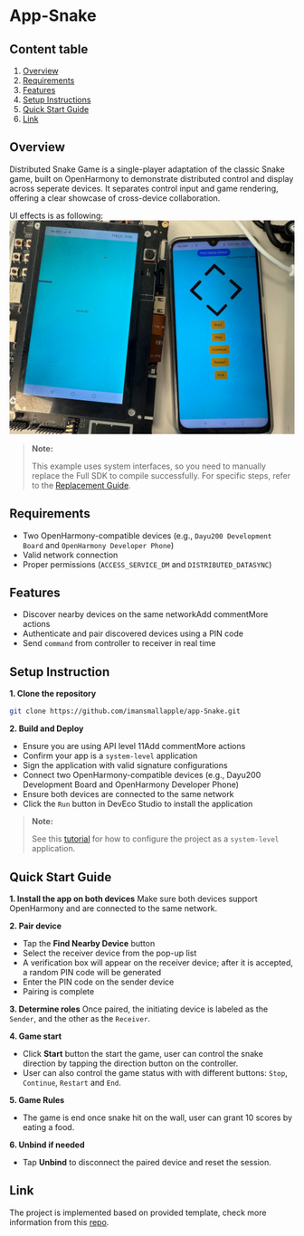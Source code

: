 # App-Snake

## Content table
1. [Overview](#overview)
2. [Requirements](#requirements)
3. [Features](#features)
4. [Setup Instructions](#setup-instructions)
5. [Quick Start Guide](#quick-start-guide)
6. [Link](#link)

## Overview
Distributed Snake Game is a single-player adaptation of the classic Snake game, built on OpenHarmony to demonstrate distributed control and display across seperate devices. It separates control input and game rendering, offering a clear showcase of cross-device collaboration.

UI effects is as following:
![Image1.png](images%2FImage1.png)

> **Note:**
>
> This example uses system interfaces, so you need to manually replace the Full SDK to compile successfully. For specific steps, refer to the [Replacement Guide](https://docs.oniroproject.org/application-development/environment-setup-config/full-public-sdk/).

## Requirements
* Two OpenHarmony-compatible devices (e.g., `Dayu200 Development Board` and `OpenHarmony Developer Phone`)
* Valid network connection
* Proper permissions (`ACCESS_SERVICE_DM` and `DISTRIBUTED_DATASYNC`)

## Features
* Discover nearby devices on the same networkAdd commentMore actions
* Authenticate and pair discovered devices using a PIN code
* Send `command` from controller to receiver in real time

## Setup Instruction
**1. Clone the repository**
```bash
git clone https://github.com/imansmallapple/app-Snake.git
```

**2. Build and Deploy**
* Ensure you are using API level 11Add commentMore actions
* Confirm your app is a `system-level` application
* Sign the application with valid signature configurations
* Connect two OpenHarmony-compatible devices (e.g., Dayu200 Development Board and OpenHarmony Developer Phone)
* Ensure both devices are connected to the same network
* Click the `Run` button in DevEco Studio to install the application

> **Note:**
>
> See this [tutorial](https://docs.oniroproject.org/application-development/codeLabs/) for how to configure the project as a `system-level` application.

## Quick Start Guide
**1. Install the app on both devices**
Make sure both devices support OpenHarmony and are connected to the same network.

**2. Pair device**
* Tap the **Find Nearby Device** button
* Select the receiver device from the pop-up list
* A verification box will appear on the receiver device; after it is accepted, a random PIN code will be generated
* Enter the PIN code on the sender device
* Pairing is complete

**3. Determine roles**
Once paired, the initiating device is labeled as the `Sender`, and the other as the `Receiver`.

**4. Game start**
- Click **Start** button the start the game, user can control the snake direction by tapping the direction button on the controller.
- User can also control the game status with with different buttons: `Stop`, `Continue`, `Restart` and `End`.

**5. Game Rules**
- The game is end once snake hit on the wall, user can grant 10 scores by eating a food.

**6. Unbind if needed**
- Tap **Unbind** to disconnect the paired device and reset the session.

## Link
The project is implemented based on provided template, check more information from this [repo](https://github.com/eclipse-oniro4openharmony/app-SuperDeviceDemo).